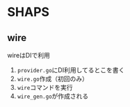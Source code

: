 # SHAPS

## wire
wireはDIで利用
1. `provider.go`にDI利用してるとこを書く
2. `wire.go`作成（初回のみ）
3. `wire`コマンドを実行
4. `wire_gen.go`が作成される